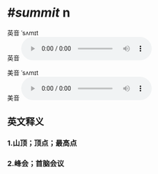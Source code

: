 # ***\#summit*** n
英音 ˈsʌmɪt  
英音
<audio src="./media/summit1_AAC.aac" controls="controls"></audio>

美音 ˈsʌmɪt  
美音
<audio src="./media/summit2_AAC.aac" controls="controls"></audio>



  

英文释义
---
### 1.**山顶；顶点；最高点**  

### 2.**峰会；首脑会议**  


